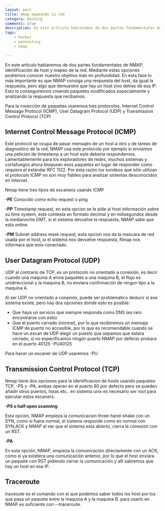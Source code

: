 ```yaml
---
layout: post
title: Nmap mapeando la red
category: Hacking
comments: true
description: En este articulo hablaremos de dos partes fundamentales de NMAP, identificación de host y mapeo de la red. Mediante estas opciones podremos conocer nuestro objetivo más en profundidad. En esta fase lo más importante es que NMAP consiga una respuesta del host, da igual la respuesta, pero algo que demuestre que hay un host vivo detras de esa IP.
tags:   
    - hacker
    - pentesting
    - nmap

---
```


 En este articulo hablaremos de dos partes fundamentales de NMAP, identificación de host y mapeo de la red. Mediante estas opciones podremos conocer nuestro objetivo más en profundidad. En esta fase lo más importante es que NMAP consiga una respuesta del host, da igual la respuesta, pero algo que demuestre que hay un host vivo detras de esa IP. Esto lo conseguiremos creando paquetes modificados especialmente y analizando la respuesta que recibamos. 

Para la creacción de paquetes usaremos tres protocolos, Internet Control Message Protocol (ICMP), User Datagram Protocol (UDP) y Transmission Control Protocol (TCP)

## Internet Control Message Protocol (ICMP)

Este protocol se ocupa de pasar mensajes de un host a otro y de tareas de diagnostico de la red, NMAP usa este protocolo por ejemplo si enviamos una peticion de timestamp a un host este deberia respondernos. Lamentablemente para los exploradores de redes, muchos sistemas y cortafuegos ahora bloquean esos paquetes en lugar de responder como requiere el estándar RFC 1122. Por ésta razón los sondeos que sólo utilizan el protocolo ICMP no son muy fiables para analizar sistemas desconocidos en Internet.

Nmap tiene tres tipos de escaneos usando ICMP

__-PE__  Conocido como echo request o ping

__-PP__  Timestamp request, en esta opcion se le pide al host información sobre su time system, este contesta en formato decimal y en milisegundos desde la medianoche GMT, si el sistema devuelve la respuesta, NMAP sabe que esta online.

__-PM__ Subnet address mask request, esta opcion nos da la mascara de red usada por el host, si el sistema nos devuelve respuesta, Nmap nos informara que esta conectado.


## User Datagram Protocol (UDP)

UDP al contrario de TCP, es un protocolo no orientado a conexión, es decir cuando una maquina A envia paquetes a una maquina B, el flujo es unidireccional y la maquina B, no enviara confirmación de ningun tipo a la maquina A.

Al ser UDP no orientado a conexión, puede ser problematico deducir si ese sistema existe, pero hay dos opciones donde esto es posible:

* Que haya un servicio que siempre responda como DNS (es raro encontrarse con esto)
* Que el puerto cerrado (normal), por lo que recibiremos un mensaje ICMP de puerto no accesible, por lo que es recomendable cuando se hace un escan de UDP elegir un puesto que sepamos que estara cerrado, si no especificamos ningún puerto NMAP por defecto probara en el puerto 40125 -PU40125

Para hacer un escaner de UDP usaremos -PU


## Transmission Control Protocol (TCP)

Nmap tiene dos opciones para la identificacion de hosts usando paquetes TCP, -PS y -PA, ambas operan en el puerto 80 por defecto pero se pueden añadir otros puertos, listas etc.. en sistema unix es necesario ser root para ejecutar estos escaners.

__-PS o half open scanning__

Esta opción, NMAP empieza la comunicacion three-hand-shake con un SYN, como si fuera normal, el sistema responde como es normal con SYN,ACK y NMAP al ver que el sistema esta abierto, cierra la conexion con un RST.

__-PA__

En esta opción, NMAP, empieza la comunicación directamente con un ACK, como si ya existiera una comunicación anterior, por lo que el host enviara un paquete con RST pidiendo cerrar la comunicación y alli sabremos que hay un host en esa IP.


## Traceroute

traceoute es el comando con el que podemos saber todos los host por los que pasa un paquete entre la maquina A y la maquina B. para usarlo en NMAP es suficiente con --traceroute.






